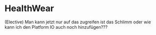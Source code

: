 # HealthWear
(Elective)
Man kann jetzt nur auf das zugreifen ist das Schlimm oder wie kann ich den Platform IO auch noch hinzufügen???